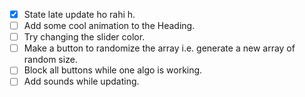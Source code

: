 - [x] State late update ho rahi h.
- [ ] Add some cool animation to the Heading.
- [ ] Try changing the slider color.
- [ ] Make a button to randomize the array i.e. generate a new array of random size.
- [ ] Block all buttons while one algo is working. 
- [ ] Add sounds while updating.